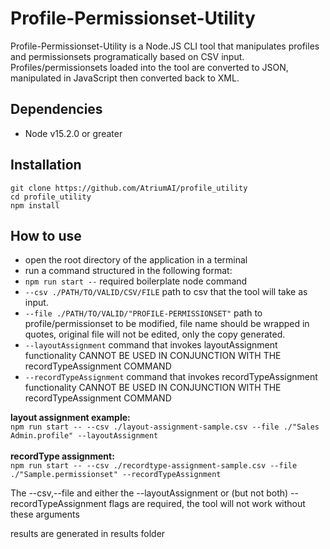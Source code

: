 # Profile-Permissionset-Utility
Profile-Permissionset-Utility is a Node.JS CLI tool that manipulates profiles and permissionsets programatically based on CSV input. Profiles/permissionsets loaded into the tool are converted to JSON, manipulated in JavaScript then converted back to XML. 

## Dependencies
* Node v15.2.0 or greater

## Installation
`git clone https://github.com/AtriumAI/profile_utility`  
`cd profile_utility`  
`npm install`  

## How to use

* open the root directory of the application in a terminal
* run a command structured in the following format:  
* `npm run start --` required boilerplate node command<br>
* `--csv ./PATH/TO/VALID/CSV/FILE` path to csv that the tool will take as input.<br>
* `--file ./PATH/TO/VALID/"PROFILE-PERMISSIONSET"` path to profile/permissionset to be modified, file name should be wrapped in quotes, original file will not be edited, only the copy generated.<br>
* `--layoutAssignment` command that invokes layoutAssignment functionality CANNOT BE USED IN CONJUNCTION WITH THE recordTypeAssignment COMMAND<br>
* `--recordTypeAssignment` command that invokes recordTypeAssignment functionality CANNOT BE USED IN CONJUNCTION WITH THE recordTypeAssignment COMMAND<br>

**layout assignment example:**<br>
`npm run start -- --csv ./layout-assignment-sample.csv --file ./"Sales Admin.profile" --layoutAssignment`<br><br>
**recordType assignment:**<br>
`npm run start -- --csv ./recordtype-assignment-sample.csv --file ./"Sample.permissionset" --recordTypeAssignment`


The --csv,--file and either the --layoutAssignment or (but not both) --recordTypeAssignment flags are required, the tool will not work without these arguments

results are generated in results folder
